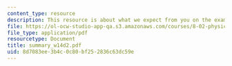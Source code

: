 ```yaml
---
content_type: resource
description: This resource is about what we expect from you on the exam.
file: https://ol-ocw-studio-app-qa.s3.amazonaws.com/courses/8-02-physics-ii-electricity-and-magnetism-spring-2007/8d7083ee3b4c0c80bf252836c63dc59e_summary_w14d2.pdf
file_type: application/pdf
resourcetype: Document
title: summary_w14d2.pdf
uid: 8d7083ee-3b4c-0c80-bf25-2836c63dc59e
---
```

